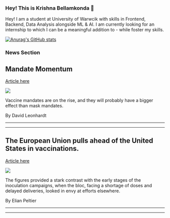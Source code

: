 ### Hey! This is Krishna Bellamkonda 👋

Hey! I am a student at University of Warwcik with skills in Frontend, Backend, Data Analysis alongside ML & AI. I am currently looking for an internship to which I can be a meaningful addition to - while foster my skills.   

[![Anurag's GitHub stats](https://github-readme-stats.vercel.app/api?username=KrishnaBellamkonda)](https://github.com/KrishnaBellamkonda/github-readme-stats)

### News Section 
Mandate Momentum
----------------

[Article here](https://www.nytimes.com/2021/07/29/briefing/mask-mandates-coronavirus.html)

[![](https://static01.nyt.com/images/2021/07/29/lens/29ambriefing-promo/29ambriefing-vaccine-superJumbo-v2.jpg)](https://www.nytimes.com/2021/07/29/briefing/mask-mandates-coronavirus.html)

Vaccine mandates are on the rise, and they will probably have a bigger effect than mask mandates.

By David Leonhardt

* * *

* * *

The European Union pulls ahead of the United States in vaccinations.
--------------------------------------------------------------------

[Article here](https://www.nytimes.com/2021/07/29/world/europe/eu-us-vaccinations.html)

[![](https://static01.nyt.com/images/2021/07/27/world/27virus-briefing-EU-vaccinations/merlin_191007561_04a14009-3fab-436e-bed3-555f1b434d2a-superJumbo.jpg)](https://www.nytimes.com/2021/07/29/world/europe/eu-us-vaccinations.html)

The figures provided a stark contrast with the early stages of the inoculation campaigns, when the bloc, facing a shortage of doses and delayed deliveries, looked in envy at efforts elsewhere.

By Elian Peltier

* * *

* * *

